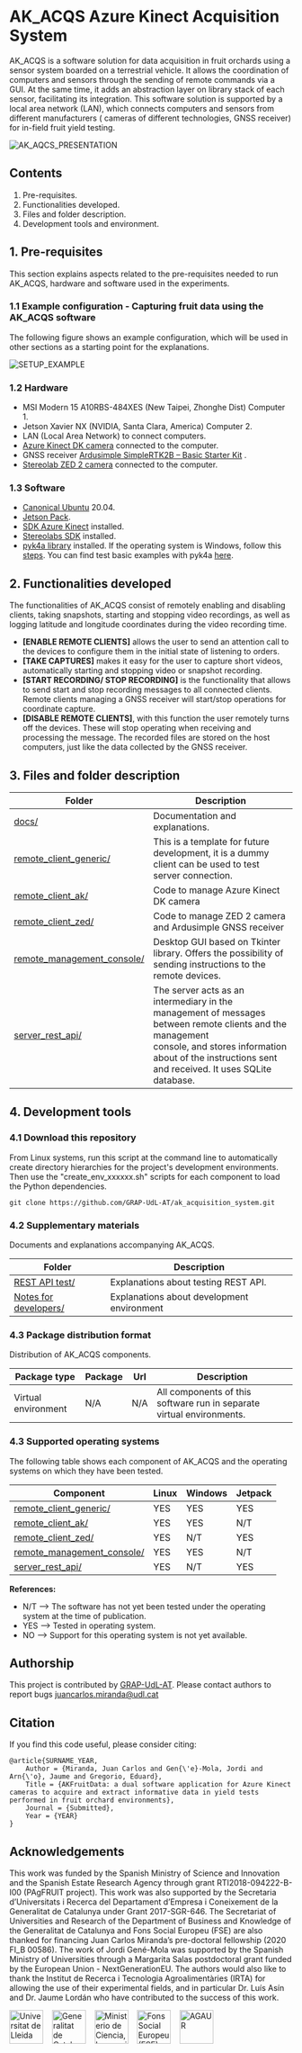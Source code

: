 # AK_ACQS Azure Kinect Acquisition System

AK_ACQS is a software solution for data acquisition in fruit orchards using a sensor system boarded on a terrestrial
vehicle. It allows the coordination of computers and sensors through the sending of remote commands via a GUI. At the
same time, it adds an abstraction layer on library stack of each sensor, facilitating its integration. This software
solution is supported by a local area network (LAN), which connects computers and sensors from different manufacturers (
cameras of different technologies, GNSS receiver) for in-field fruit yield testing.

![AK_AQCS_PRESENTATION](https://github.com/GRAP-UdL-AT/ak_acquisition_system/blob/main/docs/img/ak_acqs_presentation.png?raw=true)

## Contents

1. Pre-requisites.
2. Functionalities developed.
3. Files and folder description.
4. Development tools and environment.

## 1. Pre-requisites

This section explains aspects related to the pre-requisites needed to run AK_ACQS, hardware and software used in the
experiments.

### 1.1 Example configuration - Capturing fruit data using the AK_ACQS software

The following figure shows an example configuration, which will be used in other sections as a starting point for the
explanations.

![SETUP_EXAMPLE](https://github.com/GRAP-UdL-AT/ak_acquisition_system/blob/main/docs/img/ak_acqs_example_of_use.png?raw=true)

### 1.2 Hardware

* MSI Modern 15 A10RBS-484XES (New Taipei, Zhonghe Dist) Computer 1.
* Jetson Xavier NX (NVIDIA, Santa Clara, America) Computer 2.
* LAN (Local Area Network) to connect computers.
* [Azure Kinect DK camera](https://docs.microsoft.com/es-es/azure/kinect-dk/hardware-specification) connected to the
  computer.
* GNSS
  receiver [Ardusimple SimpleRTK2B – Basic Starter Kit](https://www.ardusimple.com/product/simplertk2b-basic-starter-kit-ip65/)
  .
* [Stereolab ZED 2 camera](https://www.stereolabs.com/zed-2/) connected to the computer.

### 1.3 Software

* [Canonical Ubuntu](https://ubuntu.com/#download) 20.04.
* [Jetson Pack](https://developer.nvidia.com/embedded/jetpack).
* [SDK Azure Kinect](https://docs.microsoft.com/es-es/azure/kinect-dk/set-up-azure-kinect-dk) installed.
* [Stereolabs SDK](https://www.stereolabs.com/developers/release/) installed.
* [pyk4a library](https://pypi.org/project/pyk4a/) installed. If the operating system is Windows, follow
  this [steps](https://github.com/etiennedub/pyk4a/). You can find test basic examples with
  pyk4a [here](https://github.com/etiennedub/pyk4a/tree/master/example).

## 2. Functionalities developed

The functionalities of AK_ACQS consist of remotely enabling and disabling clients, taking snapshots, starting and
stopping video recordings, as well as logging latitude and longitude coordinates during the video recording time.

* **[ENABLE REMOTE CLIENTS]** allows the user to send an attention call to the devices to configure them in the initial
  state of listening to orders.
* **[TAKE CAPTURES]** makes it easy for the user to capture short videos, automatically starting and stopping video or
  snapshot recording.
* **[START RECORDING/ STOP RECORDING]** is the functionality that allows to send start and stop recording messages to
  all connected clients. Remote clients managing a GNSS receiver will start/stop operations for coordinate capture.
* **[DISABLE REMOTE CLIENTS]**, with this function the user remotely turns off the devices. These will stop operating
  when receiving and processing the message. The recorded files are stored on the host computers, just like the data
  collected by the GNSS receiver.

## 3. Files and folder description

| Folder                    | Description                                                                                                |
|---------------------------|------------------------------------------------------------------------------------------------------------|
| [docs/](https://github.com/GRAP-UdL-AT/ak_acquisition_system/tree/main/docs)     | Documentation and explanations.     |
| [remote_client_generic/](https://github.com/GRAP-UdL-AT/ak_acquisition_system/tree/main/remote_client_generic) | This is a template for future development, it is a dummy client can be used to test server connection.     |
| [remote_client_ak/](https://github.com/GRAP-UdL-AT/ak_acquisition_system/tree/main/remote_client_ak) | Code to manage Azure Kinect DK camera                                                                      |
| [remote_client_zed/](https://github.com/GRAP-UdL-AT/ak_acquisition_system/tree/main/remote_client_zed) | Code to manage ZED 2 camera and Ardusimple GNSS receiver                                                   |
| [remote_management_console/](https://github.com/GRAP-UdL-AT/ak_acquisition_system/tree/main/remote_management_console) | Desktop GUI based on Tkinter library. Offers the possibility of sending instructions to the remote devices.|
| [server_rest_api/](https://github.com/GRAP-UdL-AT/ak_acquisition_system/tree/main/server_rest_api) | The server acts as an intermediary in the management of messages between remote clients and the management <br> console, and stores information about of the instructions sent and received. It uses SQLite database. |

## 4. Development tools

### 4.1 Download this repository

From Linux systems, run this script at the command line to automatically create directory hierarchies for the project's
development environments. Then use the "create_env_xxxxxx.sh" scripts for each component to load the Python
dependencies.

```
git clone https://github.com/GRAP-UdL-AT/ak_acquisition_system.git
```

### 4.2 Supplementary materials

Documents and explanations accompanying AK_ACQS.

| Folder                    | Description                                                                                                |
|---------------------------|------------------------------------------------------------------------------------------------------------|
| [REST API test/](https://github.com/GRAP-UdL-AT/ak_acquisition_system/tree/main/server_rest_api/docs/)| Explanations about testing REST API.     |
| [Notes for developers/](https://github.com/GRAP-UdL-AT/ak_acquisition_system/blob/main/docs/NOTES_FOR_DEVELOPERS.md)| Explanations about development environment     |

### 4.3 Package distribution format

Distribution of AK_ACQS components.

| Package type | Package |  Url |  Description | 
|--------------|---------|------|------| 
| Virtual environment          | N/A    | N/A | All components of this software run in separate virtual environments. |

### 4.3 Supported operating systems

The following table shows each component of AK_ACQS and the operating systems on which they have been tested.

| Component                    | Linux | Windows | Jetpack|
|---------------------------|---|---|---|
| [remote_client_generic/](https://github.com/GRAP-UdL-AT/ak_acquisition_system/tree/main/remote_client_generic) | YES |  YES | YES |
| [remote_client_ak/](https://github.com/GRAP-UdL-AT/ak_acquisition_system/tree/main/remote_client_ak) | YES |  YES | N/T |
| [remote_client_zed/](https://github.com/GRAP-UdL-AT/ak_acquisition_system/tree/main/remote_client_zed) | YES |  N/T | YES |
| [remote_management_console/](https://github.com/GRAP-UdL-AT/ak_acquisition_system/tree/main/remote_management_console) | YES |  YES | N/T |
| [server_rest_api/](https://github.com/GRAP-UdL-AT/ak_acquisition_system/tree/main/server_rest_api) | YES |  N/T | YES |

**References:**

* N/T --> The software has not yet been tested under the operating system at the time of publication.
* YES --> Tested in operating system.
* NO --> Support for this operating system is not yet available.

## Authorship

This project is contributed by [GRAP-UdL-AT](http://www.grap.udl.cat/en/index.html). Please contact authors to report
bugs juancarlos.miranda@udl.cat

## Citation

If you find this code useful, please consider citing:

```
@article{SURNAME_YEAR,
    Author = {Miranda, Juan Carlos and Gen{\'e}-Mola, Jordi and Arn{\'o}, Jaume and Gregorio, Eduard},
    Title = {AKFruitData: a dual software application for Azure Kinect cameras to acquire and extract informative data in yield tests performed in fruit orchard environments},
    Journal = {Submitted},
    Year = {YEAR}
}
```

## Acknowledgements

This work was funded by the Spanish Ministry of Science and Innovation and the Spanish Estate Research Agency through
grant RTI2018-094222-B-I00 (PAgFRUIT project). This work was also supported by the Secretaria d’Universitats i Recerca
del Departament d’Empresa i Coneixement de la Generalitat de Catalunya under Grant 2017-SGR-646. The Secretariat of
Universities and Research of the Department of Business and Knowledge of the Generalitat de Catalunya and Fons Social
Europeu (FSE) are also thanked for financing Juan Carlos Miranda’s pre-doctoral fellowship (2020 FI_B 00586). The work
of Jordi Gené-Mola was supported by the Spanish Ministry of Universities through a Margarita Salas postdoctoral grant
funded by the European Union - NextGenerationEU. The authors would also like to thank the Institut de Recerca i
Tecnologia Agroalimentàries (IRTA) for allowing the use of their experimental fields, and in particular Dr. Luís Asín
and Dr. Jaume Lordán who have contributed to the success of this work.


<img src="https://github.com/GRAP-UdL-AT/ak_acquisition_system/blob/main//docs/img/logo_udl.png" height="60px" alt="Universitat de Lleida"/>
&nbsp;&nbsp;&nbsp;<img src="https://github.com/GRAP-UdL-AT/ak_acquisition_system/blob/main//docs/img/logo_goverment_calonia.png" height="60px" alt="Generalitat de Catalunya"/>
&nbsp;&nbsp;&nbsp;<img src="https://github.com/GRAP-UdL-AT/ak_acquisition_system/blob/main/docs/img/logo_min_science.png" height="60px" alt="Ministerio de Ciencia, Innovación y Universidades"/>
&nbsp;&nbsp;&nbsp;<img src="https://github.com/GRAP-UdL-AT/ak_acquisition_system/blob/main/docs/img/logo_UNIO_EUROPEA.png" height="60px" alt="Fons Social Europeu (FSE) "/>
&nbsp;&nbsp;&nbsp;<img src="https://github.com/GRAP-UdL-AT/ak_acquisition_system/blob/main/docs/img/logo_AGAUR.png" height="60px" alt="AGAUR"/>




